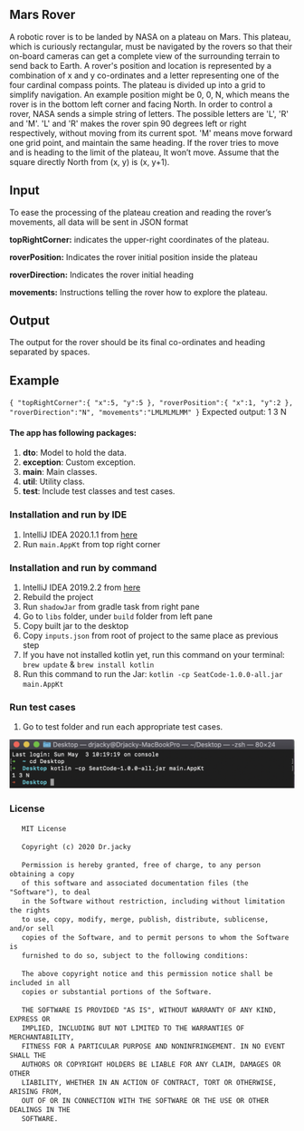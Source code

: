 ## Mars Rover
A robotic rover is to be landed by NASA on a plateau on Mars. This plateau, which is curiously rectangular, must be navigated by the rovers so that their on-board cameras can get a complete view of the surrounding terrain to send back to Earth.
A rover's position and location is represented by a combination of x and y co-ordinates and a letter representing one of the four cardinal compass points. The plateau is divided up into a grid to simplify navigation. An example position might be 0, 0, N, which means the rover is in the bottom left corner and facing North.
In order to control a rover, NASA sends a simple string of letters. The possible letters are 'L', 'R' and 'M'. 'L' and 'R' makes the rover spin 90 degrees left or right respectively, without moving from its current spot. 'M' means move forward one grid point, and maintain the same heading. If the rover tries to move and is heading to the limit of the plateau, It won’t move.
Assume that the square directly North from (x, y) is (x, y+1).

## Input
To ease the processing of the plateau creation and reading the rover’s movements, all data will be sent in JSON format

**topRightCorner:** indicates the upper-right coordinates of the plateau.

**roverPosition:** Indicates the rover initial position inside the plateau

**roverDirection:** Indicates the rover initial heading

**movements:** Instructions telling the rover how to explore the plateau.

## Output
The output for the rover should be its final co-ordinates and heading separated by spaces.

## Example
`
{
   "topRightCorner":{
      "x":5,
      "y":5
   },
   "roverPosition":{
      "x":1,
      "y":2
   },
   "roverDirection":"N",
   "movements":"LMLMLMLMM"
}
`
Expected output:
1 3 N

#### The app has following packages:

 1. **dto**: Model to hold the data.
 2. **exception**: Custom exception.
 3. **main**: Main classes.
 4. **util**: Utility class.
 5. **test**: Include test classes and test cases.
 
 ### Installation and run by IDE
 
 1. IntelliJ IDEA 2020.1.1 from [here](https://www.jetbrains.com/idea/download/)
 2. Run `main.AppKt` from top right corner
 
 ### Installation and run by command
  
  1. IntelliJ IDEA 2019.2.2 from [here](https://www.jetbrains.com/idea/download/)
  2. Rebuild the project
  3. Run `shadowJar` from gradle task from right pane
  4. Go to `libs` folder, under `build` folder from left pane
  5. Copy built jar to the desktop
  6. Copy `inputs.json` from root of project to the same place as previous step
  7. If you have not installed kotlin yet, run this command on your terminal: `brew update` & `brew install kotlin`
  8. Run this command to run the Jar: `kotlin -cp SeatCode-1.0.0-all.jar main.AppKt`
 
 ### Run test cases
 
 1. Go to test folder and run each appropriate test cases.
 
 ![Screenshot](https://raw.githubusercontent.com/Drjacky/SeatCode/master/output.png)
 
 ### License
 ```
    MIT License
    
    Copyright (c) 2020 Dr.jacky
    
    Permission is hereby granted, free of charge, to any person obtaining a copy
    of this software and associated documentation files (the "Software"), to deal
    in the Software without restriction, including without limitation the rights
    to use, copy, modify, merge, publish, distribute, sublicense, and/or sell
    copies of the Software, and to permit persons to whom the Software is
    furnished to do so, subject to the following conditions:
    
    The above copyright notice and this permission notice shall be included in all
    copies or substantial portions of the Software.
    
    THE SOFTWARE IS PROVIDED "AS IS", WITHOUT WARRANTY OF ANY KIND, EXPRESS OR
    IMPLIED, INCLUDING BUT NOT LIMITED TO THE WARRANTIES OF MERCHANTABILITY,
    FITNESS FOR A PARTICULAR PURPOSE AND NONINFRINGEMENT. IN NO EVENT SHALL THE
    AUTHORS OR COPYRIGHT HOLDERS BE LIABLE FOR ANY CLAIM, DAMAGES OR OTHER
    LIABILITY, WHETHER IN AN ACTION OF CONTRACT, TORT OR OTHERWISE, ARISING FROM,
    OUT OF OR IN CONNECTION WITH THE SOFTWARE OR THE USE OR OTHER DEALINGS IN THE
    SOFTWARE.
 ```
 
